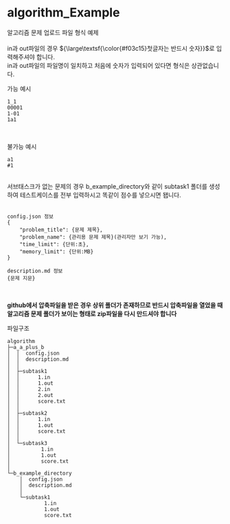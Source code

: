 # algorithm_Example
알고리즘 문제 업로드 파일 형식 예제
<br><br>
in과 out파일의 경우 ${\large\textsf{\color{#f03c15}첫글자는 반드시 숫자}}$로 입력해주셔야 합니다.
<br>
in과 out파일의 파일명이 일치하고 처음에 숫자가 입력되어 있다면 형식은 상관없습니다.

가능 예시
```
1_1
00001
1-01
1a1
```
<br>

불가능 예시

```
a1
#1 
```
<br>
서브태스크가 없는 문제의 경우 b_example_directory와 같이 subtask1 폴더를 생성하여 테스트케이스를 전부 입력하시고 똑같이 점수를 넣으시면 됍니다.
<br><br>

```
config.json 정보
{
    "problem_title": {문제 제목},
    "problem_name": {관리용 문제 제목}(관리자만 보기 가능),
    "time_limit": {단위:초},
    "memory_limit": {단위:MB}
}

description.md 정보
{문제 지문}
```
<br>

**github에서 압축파일을 받은 경우 상위 폴더가 존재하므로 반드시 압축파일을 열었을 때 알고리즘 문제 폴더가 보이는 형태로 zip파일을 다시 만드셔야 합니다**
<br>

파일구조
```
algorithm
├─a_a_plus_b
│  │  config.json
│  │  description.md
│  │  
│  ├─subtask1
│  │      1.in
│  │      1.out
│  │      2.in
│  │      2.out
│  │      score.txt
│  │      
│  ├─subtask2
│  │      1.in
│  │      1.out
│  │      score.txt
│  │      
│  └─subtask3
│          1.in
│          1.out
│          score.txt
│          
└─b_example_directory
    │  config.json
    │  description.md
    │  
    └─subtask1
            1.in
            1.out
            score.txt
```
